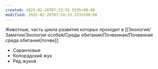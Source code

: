 ```yaml
---
created: 2025-02-26T07:23:55.5555+00:00
modified: 2025-02-26T07:24:33.3333+00:00
---
```

Животные, часть цикла развития которых проходит в [[Экология/Заметки/Экология особей/Среды обитания/Почвенная/Почвенная среда обитания|почве]]:
* Саранчовые
* Колорадский жук
* Ряд жуков